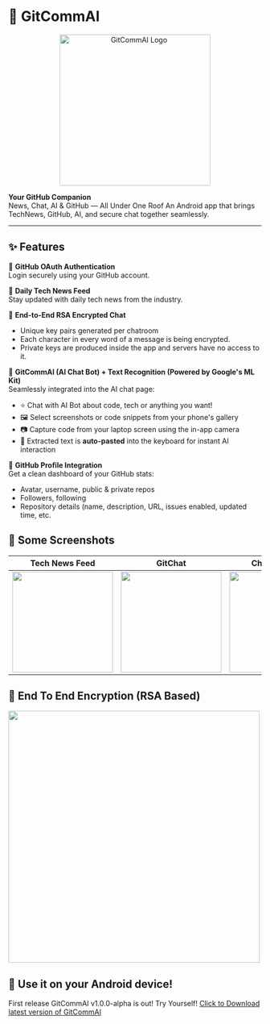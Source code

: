 # 🚀 GitCommAI

<div align="center">
  <img src="https://nilayg26.github.io/Animation/gitcommailogocompressed_11zon.jpg" alt="GitCommAI Logo" width="300"/>
</div>

**Your GitHub Companion**  
News, Chat, AI & GitHub — All Under One Roof
An Android app that brings TechNews, GitHub, AI, and secure chat together seamlessly.

---

## ✨ Features

🔐 **GitHub OAuth Authentication**  
Login securely using your GitHub account.

📰 **Daily Tech News Feed**  
Stay updated with daily tech news from the industry.

💬 **End-to-End RSA Encrypted Chat**  
- Unique key pairs generated per chatroom  
- Each character in every word of a message is being encrypted.  
- Private keys are produced inside the app and servers have no access to it.  

📸 **GitCommAI (AI Chat Bot) + Text Recognition (Powered by Google's ML Kit)**  
Seamlessly integrated into the AI chat page:  
- ⭐️ Chat with AI Bot about code, tech or anything you want!
- 🖼️ Select screenshots or code snippets from your phone's gallery
- 📷 Capture code from your laptop screen using the in-app camera  
- 🧠 Extracted text is **auto-pasted** into the keyboard for instant AI interaction

👤 **GitHub Profile Integration**  
Get a clean dashboard of your GitHub stats:  
- Avatar, username, public & private repos  
- Followers, following  
- Repository details (name, description, URL, issues enabled, updated time, etc.

## 📸 Some Screenshots

| Tech News Feed | GitChat | Chat Message | GitCommAI (AI Bot) | GitHub Profile |
|----------------|---------|---------------|---------------------|----------------|
| <img src="https://nilayg26.github.io/Animation/GitCommAISamplePics20.jpeg" width="200"/> | <img src="https://nilayg26.github.io/Animation/GitCommAISamplePics14.jpeg" width="200"/> | <img src="https://nilayg26.github.io/Animation/GitCommAISamplePics17.jpeg" width="200"/> | <img src="https://nilayg26.github.io/Animation/GitCommAISamplePics10.jpeg" width="200"/> | <img src="https://nilayg26.github.io/Animation/GitCommAISamplePics07.jpeg" width="200"/> |

## 💬 End To End Encryption (RSA Based) 
<img src="https://nilayg26.github.io/Animation/GitCommAISamplePics21.jpeg" width="500"/>


## 🚀 Use it on your Android device!

First release GitCommAI v1.0.0-alpha is out! Try Yourself!
   [Click to Download latest version of GitCommAI](https://github.com/nilayg26/GitCommAI/releases/download/v1.0.0-alpha/gitcommai-v1.0.0alpha.apk)
  
